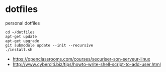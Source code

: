 # dotfiles

personal dotfiles

```
cd ~/dotfiles
apt-get update
apt-get upgrade
git submodule update --init --recursive
./install.sh
```


 - https://openclassrooms.com/courses/securiser-son-serveur-linux
 - http://www.cyberciti.biz/tips/howto-write-shell-script-to-add-user.html
